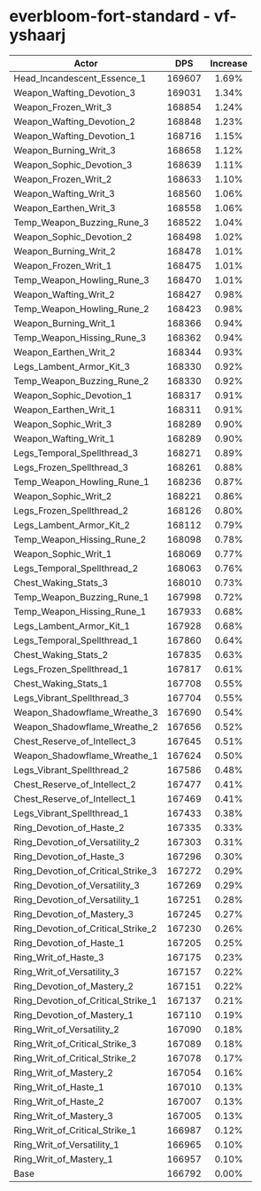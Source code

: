 # everbloom-fort-standard - vf-yshaarj
| Actor | DPS | Increase |
|---|:---:|:---:|
|Head_Incandescent_Essence_1|169607|1.69%|
|Weapon_Wafting_Devotion_3|169031|1.34%|
|Weapon_Frozen_Writ_3|168854|1.24%|
|Weapon_Wafting_Devotion_2|168848|1.23%|
|Weapon_Wafting_Devotion_1|168716|1.15%|
|Weapon_Burning_Writ_3|168658|1.12%|
|Weapon_Sophic_Devotion_3|168639|1.11%|
|Weapon_Frozen_Writ_2|168633|1.10%|
|Weapon_Wafting_Writ_3|168560|1.06%|
|Weapon_Earthen_Writ_3|168558|1.06%|
|Temp_Weapon_Buzzing_Rune_3|168522|1.04%|
|Weapon_Sophic_Devotion_2|168498|1.02%|
|Weapon_Burning_Writ_2|168478|1.01%|
|Weapon_Frozen_Writ_1|168475|1.01%|
|Temp_Weapon_Howling_Rune_3|168470|1.01%|
|Weapon_Wafting_Writ_2|168427|0.98%|
|Temp_Weapon_Howling_Rune_2|168423|0.98%|
|Weapon_Burning_Writ_1|168366|0.94%|
|Temp_Weapon_Hissing_Rune_3|168362|0.94%|
|Weapon_Earthen_Writ_2|168344|0.93%|
|Legs_Lambent_Armor_Kit_3|168330|0.92%|
|Temp_Weapon_Buzzing_Rune_2|168330|0.92%|
|Weapon_Sophic_Devotion_1|168317|0.91%|
|Weapon_Earthen_Writ_1|168311|0.91%|
|Weapon_Sophic_Writ_3|168289|0.90%|
|Weapon_Wafting_Writ_1|168289|0.90%|
|Legs_Temporal_Spellthread_3|168271|0.89%|
|Legs_Frozen_Spellthread_3|168261|0.88%|
|Temp_Weapon_Howling_Rune_1|168236|0.87%|
|Weapon_Sophic_Writ_2|168221|0.86%|
|Legs_Frozen_Spellthread_2|168126|0.80%|
|Legs_Lambent_Armor_Kit_2|168112|0.79%|
|Temp_Weapon_Hissing_Rune_2|168098|0.78%|
|Weapon_Sophic_Writ_1|168069|0.77%|
|Legs_Temporal_Spellthread_2|168063|0.76%|
|Chest_Waking_Stats_3|168010|0.73%|
|Temp_Weapon_Buzzing_Rune_1|167998|0.72%|
|Temp_Weapon_Hissing_Rune_1|167933|0.68%|
|Legs_Lambent_Armor_Kit_1|167928|0.68%|
|Legs_Temporal_Spellthread_1|167860|0.64%|
|Chest_Waking_Stats_2|167835|0.63%|
|Legs_Frozen_Spellthread_1|167817|0.61%|
|Chest_Waking_Stats_1|167708|0.55%|
|Legs_Vibrant_Spellthread_3|167704|0.55%|
|Weapon_Shadowflame_Wreathe_3|167690|0.54%|
|Weapon_Shadowflame_Wreathe_2|167656|0.52%|
|Chest_Reserve_of_Intellect_3|167645|0.51%|
|Weapon_Shadowflame_Wreathe_1|167624|0.50%|
|Legs_Vibrant_Spellthread_2|167586|0.48%|
|Chest_Reserve_of_Intellect_2|167477|0.41%|
|Chest_Reserve_of_Intellect_1|167469|0.41%|
|Legs_Vibrant_Spellthread_1|167433|0.38%|
|Ring_Devotion_of_Haste_2|167335|0.33%|
|Ring_Devotion_of_Versatility_2|167303|0.31%|
|Ring_Devotion_of_Haste_3|167296|0.30%|
|Ring_Devotion_of_Critical_Strike_3|167272|0.29%|
|Ring_Devotion_of_Versatility_3|167269|0.29%|
|Ring_Devotion_of_Versatility_1|167251|0.28%|
|Ring_Devotion_of_Mastery_3|167245|0.27%|
|Ring_Devotion_of_Critical_Strike_2|167230|0.26%|
|Ring_Devotion_of_Haste_1|167205|0.25%|
|Ring_Writ_of_Haste_3|167175|0.23%|
|Ring_Writ_of_Versatility_3|167157|0.22%|
|Ring_Devotion_of_Mastery_2|167151|0.22%|
|Ring_Devotion_of_Critical_Strike_1|167137|0.21%|
|Ring_Devotion_of_Mastery_1|167110|0.19%|
|Ring_Writ_of_Versatility_2|167090|0.18%|
|Ring_Writ_of_Critical_Strike_3|167089|0.18%|
|Ring_Writ_of_Critical_Strike_2|167078|0.17%|
|Ring_Writ_of_Mastery_2|167054|0.16%|
|Ring_Writ_of_Haste_1|167010|0.13%|
|Ring_Writ_of_Haste_2|167007|0.13%|
|Ring_Writ_of_Mastery_3|167005|0.13%|
|Ring_Writ_of_Critical_Strike_1|166987|0.12%|
|Ring_Writ_of_Versatility_1|166965|0.10%|
|Ring_Writ_of_Mastery_1|166957|0.10%|
|Base|166792|0.00%|
